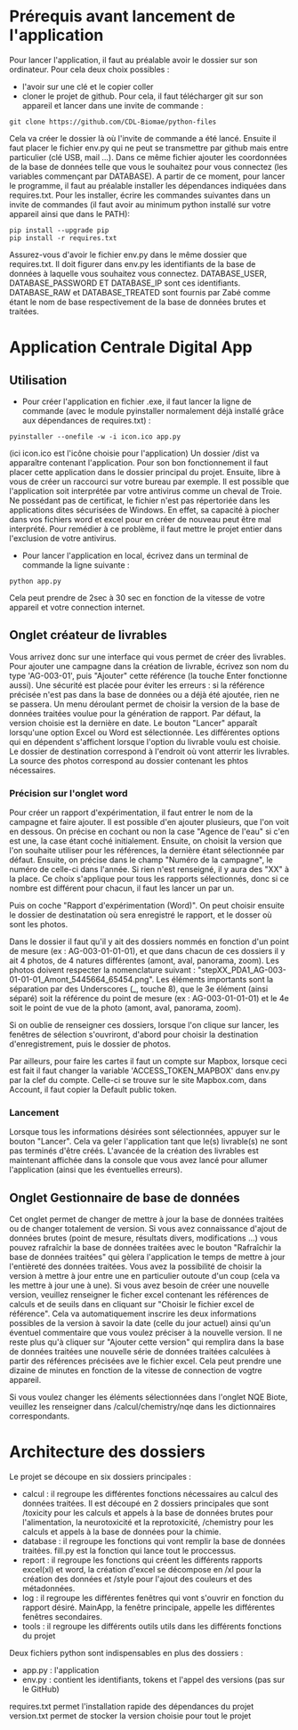 # Prérequis avant lancement de l'application

Pour lancer l'application, il faut au préalable avoir le dossier sur son ordinateur. Pour cela deux choix possibles :
- l'avoir sur une clé et le copier coller
- cloner le projet de github. Pour cela, il faut télécharger git sur son appareil et lancer dans une invite de commande :
```
git clone https://github.com/CDL-Biomae/python-files
```
Cela va créer le dossier là où l'invite de commande a été lancé. Ensuite il faut placer le fichier env.py qui ne peut se transmettre par github mais entre particulier (clé USB, mail ...). 
Dans ce même fichier ajouter les coordonnées de la base de données telle que vous le souhaitez pour vous connectez (les variables commençant par DATABASE).
A partir de ce moment, pour lancer le programme, il faut au préalable installer les dépendances indiquées dans requires.txt.
Pour les installer, écrire les commandes suivantes dans un invite de commandes (il faut avoir au minimum python installé sur votre appareil ainsi que dans le PATH):
```
pip install --upgrade pip
pip install -r requires.txt
```

Assurez-vous d'avoir le fichier env.py dans le même dossier que requires.txt. Il doit figurer dans env.py les identifiants de la base de données à laquelle vous souhaitez vous connectez. DATABASE_USER, DATABASE_PASSWORD ET DATABASE_IP sont ces identifiants.
DATABASE_RAW et DATABASE_TREATED sont fournis par Zabé comme étant le nom de base respectivement de la base de données brutes et traitées.

# Application Centrale Digital App

## Utilisation

- Pour créer l'application en fichier .exe, il faut lancer la ligne de commande (avec le module pyinstaller normalement déjà installé grâce aux dépendances de requires.txt) :
```
pyinstaller --onefile -w -i icon.ico app.py
```
(ici icon.ico est l'icône choisie pour l'application)
Un dossier /dist va apparaître contenant l'application. Pour son bon fonctionnement il faut placer cette application dans le dossier principal du projet. Ensuite, libre à vous de créer un raccourci sur votre bureau par exemple.
Il est possible que l'application soit interprétée par votre antivirus comme un cheval de Troie. Ne possédant pas de certificat, le fichier n'est pas répertoriée dans les applications dites sécurisées de Windows. En effet, sa capacité à piocher dans vos fichiers word et excel pour en créer de nouveau peut être mal interprété. Pour remédier à ce problème, il faut mettre le projet entier dans l'exclusion de votre antivirus.     

- Pour lancer l'application en local, écrivez dans un terminal de commande la ligne suivante :
```
python app.py
```
Cela peut prendre de 2sec à 30 sec en fonction de la vitesse de votre appareil et votre connection internet.

## Onglet créateur de livrables

Vous arrivez donc sur une interface qui vous permet de créer des livrables. 
Pour ajouter une campagne dans la création de livrable, écrivez son nom du type 'AG-003-01', puis "Ajouter" cette référence (la touche Enter fonctionne aussi). Une sécurité est placée pour éviter les erreurs : si la référence précisée n'est pas dans la base de données ou a déjà été ajoutée, rien ne se passera.
Un menu déroulant permet de choisir la version de la base de données traitées voulue pour la génération de rapport. Par défaut, la version choisie est la dernière en date. 
Le bouton "Lancer" apparaît lorsqu'une option Excel ou Word est sélectionnée. Les différentes options qui en dépendent s'affichent lorsque l'option du livrable voulu est choisie. Le dossier de destination correspond à l'endroit où vont atterrir les livrables. La source des photos correspond au dossier contenant les phtos nécessaires.

### Précision sur l'onglet word

Pour créer un rapport d'expérimentation, il faut entrer le nom de la campagne et faire ajouter. Il est possible d'en ajouter plusieurs, que l'on voit en dessous. On précise en cochant ou non la case "Agence de l'eau" si c'en est une, la case étant coché initialement. Ensuite, on choisit la version que l'on souhaite utiliser pour les références, la dernière étant sélectionnée par défaut. Ensuite, on précise dans le champ "Numéro de la campagne", le numéro de celle-ci dans l'année. Si rien n'est renseigné, il y aura des "XX" à la place. Ce choix s'applique pour tous les rapports sélectionnés, donc si ce nombre est différent pour chacun, il faut les lancer un par un.

Puis on coche "Rapport d'expérimentation (Word)". On peut choisir ensuite le dossier de destinatation où sera enregistré le rapport, et le dosser où sont les photos. 

Dans le dossier il faut qu'il y ait des dossiers nommés en fonction d'un point de mesure (ex : AG-003-01-01-01), et que dans chacun de ces dossiers il y ait 4 photos, de 4 natures différentes (amont, aval, panorama, zoom). Les photos doivent respecter la nomenclature suivant : "stepXX_PDA1_AG-003-01-01-01_Amont_5445664_65454.png". Les éléments importants sont la séparation par des Underscores (_, touche 8), que le 3e élément (ainsi séparé) soit la référence du point de mesure (ex : AG-003-01-01-01) et le 4e soit le point de vue de la photo (amont, aval, panorama, zoom). 

Si on oublie de renseigner ces dossiers, lorsque l'on clique sur lancer, les fenêtres de sélection s'ouvriront, d'abord pour choisir la destination d'enregistrement, puis le dossier de photos.

Par ailleurs, pour faire les cartes il faut un compte sur Mapbox, lorsque ceci est fait il faut changer la variable 'ACCESS_TOKEN_MAPBOX' dans env.py par la clef du compte. Celle-ci se trouve sur le site Mapbox.com, dans Account, il faut copier la Default public token.

### Lancement

Lorsque tous les informations désirées sont sélectionnées, appuyer sur le bouton "Lancer". Cela va geler l'application tant que le(s) livrable(s) ne sont pas terminés d'être créés. 
L'avancée de la création des livrables est maintenant affichée dans la console que vous avez lancé pour allumer l'application (ainsi que les éventuelles erreurs).

## Onglet Gestionnaire de base de données

Cet onglet permet de changer de mettre à jour la base de données traitées ou de changer totalement de version.
Si vous avez connaissance d'ajout de données brutes (point de mesure, résultats divers, modifications ...) vous pouvez rafraîchir la base de données traitées avec le bouton "Rafraîchir la base de données traitées" qui gèlera l'application le temps de mettre à jour l'entièreté des données traitées. Vous avez la possibilité de choisir la version à mettre à jour entre une en particulier outoute d'un coup (cela va les mettre à jour une à une). 
Si vous avez besoin de créer une nouvelle version, veuillez renseigner le ficher excel contenant les références de calculs et de seuils dans en cliquant sur "Choisir le fichier excel de référence". Cela va automatiquement inscrire les deux informations possibles de la version à savoir la date (celle du jour actuel) ainsi qu'un éventuel commentaire que vous voulez préciser à la nouvelle version. Il ne reste plus qu'à cliquer sur "Ajouter cette version" qui remplira dans la base de données traitées une nouvelle série de données traitées calculées à partir des références précisées ave le fichier excel. Cela peut prendre une dizaine de minutes en fonction de la vitesse de connection de vogtre appareil.

Si vous voulez changer les éléments sélectionnées dans l'onglet NQE Biote, veuillez les renseigner dans /calcul/chemistry/nqe dans les dictionnaires correspondants.

# Architecture des dossiers

Le projet se découpe en six dossiers principales :
- calcul : il regroupe les différentes fonctions nécessaires au calcul des données traitées. Il est découpé en 2 dossiers principales que sont /toxicity pour les calculs et appels à la base de données brutes pour l'alimentation, la neurotoxicité et la reprotoxicité, /chemistry pour les calculs et appels à la base de données pour la chimie.
- database : il regroupe les fonctions qui vont remplir la base de données traitées. fill.py est la fonction qui lance tout le proccessus.
- report : il regroupe les fonctions qui créent les différents rapports excel(xl) et word, la création d'excel se décompose en /xl pour la création des données et /style pour l'ajout des couleurs et des métadonnées.
- log : il regroupe les différentes fenêtres qui vont s'ouvrir en fonction du rapport désiré. MainApp, la fenêtre principale, appelle les différentes fenêtres secondaires.
- tools : il regroupe les différents outils utils dans les différents fonctions du projet

Deux fichiers python sont indispensables en plus des dossiers :
- app.py : l'application 
- env.py : contient les identifiants, tokens et l'appel des versions (pas sur le GitHub)

requires.txt permet l'installation rapide des dépendances du projet
version.txt permet de stocker la version choisie pour tout le projet
